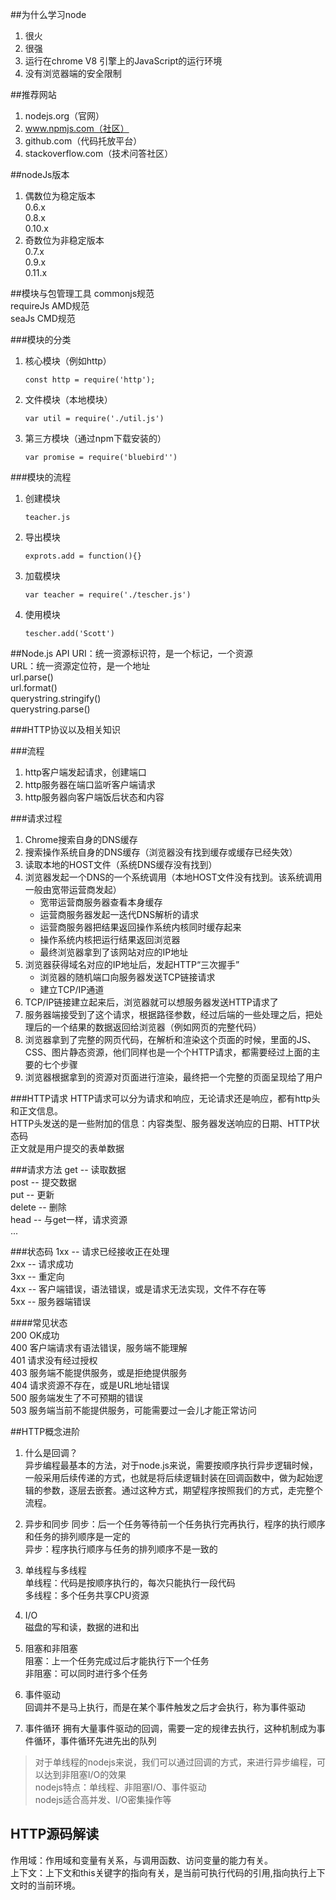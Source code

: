 ##为什么学习node
1. 很火
2. 很强
3. 运行在chrome V8 引擎上的JavaScript的运行环境
4. 没有浏览器端的安全限制  

##推荐网站
1. nodejs.org（官网）  
2. www.npmjs.com（社区）
3. github.com（代码托放平台）  
4. stackoverflow.com（技术问答社区）

##nodeJs版本
1. 偶数位为稳定版本  
    0.6.x  
    0.8.x  
    0.10.x
2. 奇数位为非稳定版本  
    0.7.x  
    0.9.x  
    0.11.x  

##模块与包管理工具
commonjs规范  
requireJs AMD规范  
seaJs   CMD规范  

###模块的分类
1. 核心模块（例如http）
    ```  
   const http = require('http');
   ```
2. 文件模块（本地模块）
    ```  
    var util = require('./util.js')
    ```
3. 第三方模块（通过npm下载安装的）
    ```  
    var promise = require('bluebird'')
    ```  
    
###模块的流程
1. 创建模块  
    ```
    teacher.js
    ```
2. 导出模块
    ```  
    exprots.add = function(){}
    ```
3. 加载模块
    ```  
    var teacher = require('./tescher.js')
    ```
4. 使用模块
    ```  
    tescher.add('Scott')
    ```

##Node.js API
URI：统一资源标识符，是一个标记，一个资源  
URL：统一资源定位符，是一个地址  
url.parse()  
url.format()  
querystring.stringify()  
querystring.parse()  

###HTTP协议以及相关知识

###流程
1. http客户端发起请求，创建端口  
2. http服务器在端口监听客户端请求
3. http服务器向客户端饭后状态和内容

###请求过程

1. Chrome搜索自身的DNS缓存
2. 搜索操作系统自身的DNS缓存（浏览器没有找到缓存或缓存已经失效）  
3. 读取本地的HOST文件（系统DNS缓存没有找到）  
4. 浏览器发起一个DNS的一个系统调用（本地HOST文件没有找到。该系统调用一般由宽带运营商发起）  
    + 宽带运营商服务器查看本身缓存
    + 运营商服务器发起一迭代DNS解析的请求  
    + 运营商服务器把结果返回操作系统内核同时缓存起来  
    + 操作系统内核把运行结果返回浏览器  
    + 最终浏览器拿到了该网站对应的IP地址  
5. 浏览器获得域名对应的IP地址后，发起HTTP“三次握手”  
    + 浏览器的随机端口向服务器发送TCP链接请求  
    + 建立TCP/IP通道  
6. TCP/IP链接建立起来后，浏览器就可以想服务器发送HTTP请求了  
7. 服务器端接受到了这个请求，根据路径参数，经过后端的一些处理之后，把处理后的一个结果的数据返回给浏览器（例如网页的完整代码）  
8. 浏览器拿到了完整的网页代码，在解析和渲染这个页面的时候，里面的JS、CSS、图片静态资源，他们同样也是一个个HTTP请求，都需要经过上面的主要的七个步骤  
9. 浏览器根据拿到的资源对页面进行渲染，最终把一个完整的页面呈现给了用户
    
###HTTP请求
HTTP请求可以分为请求和响应，无论请求还是响应，都有http头和正文信息。  
HTTP头发送的是一些附加的信息：内容类型、服务器发送响应的日期、HTTP状态码  
正文就是用户提交的表单数据  

###请求方法
get --  读取数据  
post  --  提交数据  
put  --  更新  
delete  -- 删除  
head -- 与get一样，请求资源  
...  

###状态码
1xx -- 请求已经接收正在处理  
2xx -- 请求成功  
3xx -- 重定向  
4xx -- 客户端错误，语法错误，或是请求无法实现，文件不存在等  
5xx -- 服务器端错误  

####常见状态  
200     OK成功  
400     客户端请求有语法错误，服务端不能理解  
401     请求没有经过授权  
403     服务端不能提供服务，或是拒绝提供服务  
404     请求资源不存在，或是URL地址错误  
500     服务端发生了不可预期的错误  
503     服务端当前不能提供服务，可能需要过一会儿才能正常访问  

##HTTP概念进阶
1. 什么是回调？  
异步编程最基本的方法，对于node.js来说，需要按顺序执行异步逻辑时候，一般采用后续传递的方式，也就是将后续逻辑封装在回调函数中，做为起始逻辑的参数，逐层去嵌套。通过这种方式，期望程序按照我们的方式，走完整个流程。  

2. 异步和同步
同步：后一个任务等待前一个任务执行完再执行，程序的执行顺序和任务的排列顺序是一定的  
异步：程序执行顺序与任务的排列顺序不是一致的  

3. 单线程与多线程  
单线程：代码是按顺序执行的，每次只能执行一段代码  
多线程：多个任务共享CPU资源

4. I/O  
磁盘的写和读，数据的进和出

5. 阻塞和非阻塞  
阻塞：上一个任务完成过后才能执行下一个任务  
非阻塞：可以同时进行多个任务  
 
6. 事件驱动  
回调并不是马上执行，而是在某个事件触发之后才会执行，称为事件驱动  

7. 事件循环 
拥有大量事件驱动的回调，需要一定的规律去执行，这种机制成为事件循环，事件循环先进先出的队列

>对于单线程的nodejs来说，我们可以通过回调的方式，来进行异步编程，可以达到非阻塞I/O的效果  
nodejs特点：单线程、非阻塞I/O、事件驱动   
nodejs适合高并发、I/O密集操作等

## HTTP源码解读  
作用域：作用域和变量有关系，与调用函数、访问变量的能力有关。  
上下文：上下文和this关键字的指向有关，是当前可执行代码的引用,指向执行上下文时的当前环境。

  

